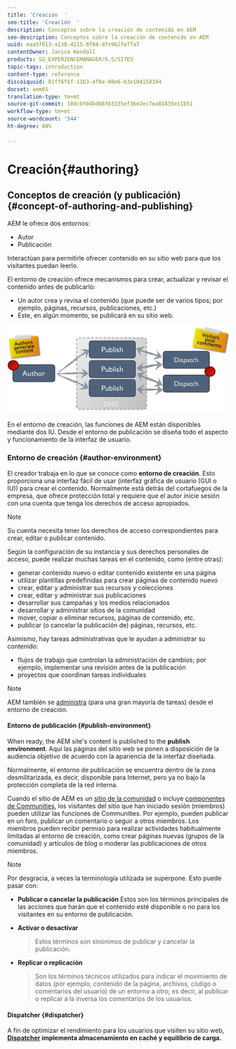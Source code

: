 ```yaml
---
title: 'Creación  '
seo-title: 'Creación  '
description: Conceptos sobre la creación de contenido en AEM
seo-description: Conceptos sobre la creación de contenido en AEM
uuid: eaa5f613-a138-4215-8f84-dfc962fe7fa7
contentOwner: Janice Kendall
products: SG_EXPERIENCEMANAGER/6.5/SITES
topic-tags: introduction
content-type: reference
discoiquuid: 81ff6f6f-11b3-4f8e-80e6-b3e104158394
docset: aem65
translation-type: tm+mt
source-git-commit: 18dcbf04bd88f63335ef36e2ec7ea81835e11b51
workflow-type: tm+mt
source-wordcount: '544'
ht-degree: 88%

---
```



# Creación{#authoring}

## Conceptos de creación (y publicación) {#concept-of-authoring-and-publishing}

AEM le ofrece dos entornos:

* Autor
* Publicación

Interactúan para permitirle ofrecer contenido en su sitio web para que los visitantes puedan leerlo.

El entorno de creación ofrece mecanismos para crear, actualizar y revisar el contenido antes de publicarlo:

* Un autor crea y revisa el contenido (que puede ser de varios tipos; por ejemplo, páginas, recursos, publicaciones, etc.)
* Este, en algún momento, se publicará en su sitio web.

![chlimage_1-132](assets/chlimage_1-132.png)

En el entorno de creación, las funciones de AEM están disponibles mediante dos IU. Desde el entorno de publicación se diseña todo el aspecto y funcionamiento de la interfaz de usuario.

### Entorno de creación {#author-environment}

El creador trabaja en lo que se conoce como **entorno de creación**. Esto proporciona una interfaz fácil de usar (interfaz gráfica de usuario (GUI o IU)) para crear el contenido. Normalmente está detrás del cortafuegos de la empresa, que ofrece protección total y requiere que el autor inicie sesión con una cuenta que tenga los derechos de acceso apropiados.

>[!NOTE]
>
>Su cuenta necesita tener los derechos de acceso correspondientes para crear, editar o publicar contenido.

Según la configuración de su instancia y sus derechos personales de acceso, puede realizar muchas tareas en el contenido, como (entre otras):

* generar contenido nuevo o editar contenido existente en una página
* utilizar plantillas predefinidas para crear páginas de contenido nuevo
* crear, editar y administrar sus recursos y colecciones
* crear, editar y administrar sus publicaciones
* desarrollar sus campañas y los medios relacionados
* desarrollar y administrar sitios de la comunidad
* mover, copiar o eliminar recursos, páginas de contenido, etc.
* publicar (o cancelar la publicación de) páginas, recursos, etc.

Asimismo, hay tareas administrativas que le ayudan a administrar su contenido:

* flujos de trabajo que controlan la administración de cambios; por ejemplo, implementar una revisión antes de la publicación
* proyectos que coordinan tareas individuales

>[!NOTE]
>
>AEM también se [administra](/help/sites-administering/home.md) (para una gran mayoría de tareas) desde el entorno de creación.

#### Entorno de publicación {#publish-environment}

When ready, the AEM site&#39;s content is published to the **publish environment**. Aquí las páginas del sitio web se ponen a disposición de la audiencia objetivo de acuerdo con la apariencia de la interfaz diseñada.

Normalmente, el entorno de publicación se encuentra dentro de la zona desmilitarizada, es decir, disponible para Internet, pero ya no bajo la protección completa de la red interna.

Cuando el sitio de AEM es un [sitio de la comunidad](/help/communities/overview.md) o incluye [componentes de Communities](/help/communities/author-communities.md), los visitantes del sitio que han iniciado sesión (miembros) pueden utilizar las funciones de Communities. Por ejemplo, pueden publicar en un foro, publicar un comentario o seguir a otros miembros. Los miembros pueden recibir permiso para realizar actividades habitualmente limitadas al entorno de creación, como crear páginas nuevas (grupos de la comunidad) y artículos de blog o moderar las publicaciones de otros miembros.

>[!NOTE]
>
>Por desgracia, a veces la terminología utilizada se superpone. Esto puede pasar con:
>
>* **Publicar o cancelar la publicación**
   >  Estos son los términos principales de las acciones que harán que el contenido esté disponible o no para los visitantes en su entorno de publicación.
   >
   >
* **Activar o desactivar**
   >  Estos términos son sinónimos de publicar y cancelar la publicación.
   >
   >
* **Replicar o replicación**
   >  Son los términos técnicos utilizados para indicar el movimiento de datos (por ejemplo, contenido de la página, archivos, código o comentarios del usuario) de un entorno a otro; es decir, al publicar o replicar a la inversa los comentarios de los usuarios.
>



#### Dispatcher {#dispatcher}

A fin de optimizar el rendimiento para los usuarios que visiten su sitio web, **[Dispatcher](https://helpx.adobe.com/experience-manager/dispatcher/user-guide.html) implementa almacenamiento en caché y equilibrio de carga.**
